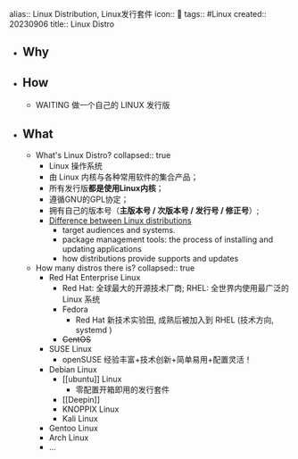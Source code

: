 alias:: Linux Distribution, Linux发行套件
icon:: 🐧
tags:: #Linux
created:: 20230906
title:: Linux Distro
- ## Why
- ## How
  - WAITING 做一个自己的 LINUX 发行版
- ## What
  - What's Linux Distro?
    collapsed:: true
    - Linux 操作系统
    - 由 Linux 内核与各种常用软件的集合产品；
    - 所有发行版**都是使用Linux内核**；
    - 遵循GNU的GPL协定；
    - 拥有自己的版本号（**主版本号 / 次版本号 / 发行号 / 修正号**）;
    - [Difference between Linux distributions](https://www.computernetworkingnotes.com/linux-tutorials/difference-between-linux-distributions.html)
      - target audiences and systems.
      - package management tools: the process of installing and updating applications
      - how distributions provide supports and updates
  - How many distros there is?
    collapsed:: true
    - Red Hat Enterprise Linux
      - Red Hat: 全球最大的开源技术厂商;  RHEL: 全世界内使用最广泛的 Linux 系统
      - Fedora
        - Red Hat 新技术实验田, 成熟后被加入到 RHEL (技术方向, systemd )
      - ~~CentOS~~
    - SUSE Linux
      - openSUSE 经验丰富+技术创新+简单易用+配置灵活！
    - Debian Linux
      - [[ubuntu]] Linux
        - 零配置开箱即用的发行套件
      - [[Deepin]]
      - KNOPPIX Linux
      - Kali Linux
    - Gentoo Linux
    - Arch Linux
    - ...